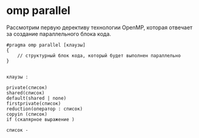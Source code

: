 # omp parallel

Рассмотрим первую дерективу технологии OpenMP, которая отвечает за создание параллельного блока кода.
```
#pragma omp parallel [клаузы]
{
    // структурный блок кода, который будет выполнен параллельно
} 


клаузы :

private(список)
shared(список)
default(shared | none)
firstprivate(список)
reduction(оператор : список)
copyin (список)
if (скалярное выражение )

список - 

```

